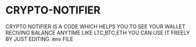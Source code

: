 # CRYPTO-NOTIFIER
CRYPTO NOTIFIER IS A CODE WHICH HELPS YOU TO SEE YOUR WALLET RECIVING BALANCE ANYTIME LIKE LTC,BTC,ETH YOU CAN USE IT FREELY BY JUST EDITING .env FILE
